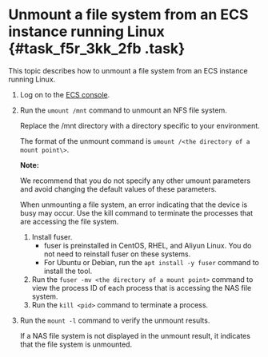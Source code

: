 # Unmount a file system from an ECS instance running Linux {#task_f5r_3kk_2fb .task}

This topic describes how to unmount a file system from an ECS instance running Linux.

1.  Log on to the [ECS console](partners-intl.console.aliyun.com/#/ecs).
2.  Run the `umount /mnt` command to unmount an NFS file system. 

    Replace the /mnt directory with a directory specific to your environment.

    The format of the unmount command is `umount /<the directory of a mount point\>`.

    **Note:** 

    We recommend that you do not specify any other umount parameters and avoid changing the default values of these parameters.

    When unmounting a file system, an error indicating that the device is busy may occur. Use the kill command to terminate the processes that are accessing the file system.

    1.  Install fuser.
        -   fuser is preinstalled in CentOS, RHEL, and Aliyun Linux. You do not need to reinstall fuser on these systems.
        -   For Ubuntu or Debian, run the `apt install -y fuser` command to install the tool.
    2.  Run the `fuser -mv <the directory of a mount point>` command to view the process ID of each process that is accessing the NAS file system.
    3.  Run the `kill <pid>` command to terminate a process.
3.  Run the `mount -l` command to verify the unmount results. 

    If a NAS file system is not displayed in the unmount result, it indicates that the file system is unmounted.


